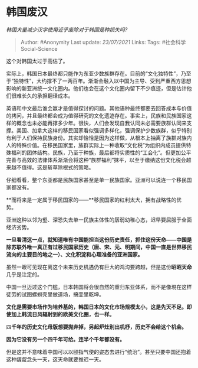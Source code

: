 # 韩国废汉
*韩国大量减少汉字使用近乎废除对于韩国是种损失吗?*

> Author: #Anonymity
Last update: *23/07/2021* 
Links:
Tags: #社会科学Social-Science 

 
这个对韩国太过于高估了。

实际上，韩国日本最终都只能作为东亚少数族群存在。目前的“文化独特性”，乃至于“独特性”，大约撑不了一两百年。渐渐会融入以中国为主导、受到严重西方思想影响的新亚洲统一文化圈内。他们也会在这个文化圈内留下不少痕迹，但是估计他们很难长久的承担翻译成本。

英语和中文最后谁会赢才是值得探讨的问题。其他语种最终都要去回答成本与价值的拷问，并且最终都会成为值得研究的文化遗迹存在。事实上，民族和民族国家这样的概念也未必能再撑多少年。很快，人们会发现自我认同未必需要族群认同来支撑。美国、加拿大这样的移民国家看似强调多样化，强调保护少数族群，似乎特别有利于人们保持民族身份。其实却恰恰是因为这样做，从根本上抽离了族群对族内人的特殊价值。在移民国家里，族群实际上一种收取“文化税”为组织内成员提供特殊福利的团体结构。民族，乃至于种族，最后都将实质性的“工会化”。但更加公平完善与高效的法律体系渐渐会将这种“族群福利”抹平，以至于缴纳这份文化税会越来越不值得。这是斩草除根式的策略。

仔细看看，整个东亚都是民族国家甚至是单一民族国家。亚洲可以说连一个移民国家都没有。

**而将来是一定属于移民国家的——**移民国家的红利太大，拥有战略性的优势。

亚洲这种以邻为壑、深恐失去单一民族主体性的孱弱幼稚心态，迟早要屈服于全面经济劣势。

**一旦看清这一点，就知道唯有中国能担当这份历史责任，抓住这份天命——中国是除苏联外唯一真正有过移民国家历史（唐、宋、元、明期间，中国一直是世界移民流向的主要目的地之一）、文化积淀和心理准备的亚洲国家。**

虽然一眼可见现在离这个未来历史机遇仍有巨大的鸿沟要跨越，但是这份**昭昭天命**几乎是注定的。

中国一旦迈过这个门槛，日本韩国将会很自然的重归东亚体系，而不是像現在这样徒劳的试图螺蛳壳里做道场，搞壶里乾坤。

**文化是需要市场作为培养基的，韩国日本的文化市场规模太小，这是先天不足。即使加上韩流日风辐射到的欧美文化圈，也一样。**

四**千年的历史文化母版想要抛弃掉，另起炉灶别出机杼，历史不会给这个机会。**

**因为它没有另一个四千年可给。连半个千年都没有。**

但是这并不意味着中国可以以颐指气使的姿态去进行“统治”。甚至只要中国还抱着这种龌龊念头一天，这天命就要推迟一天。



